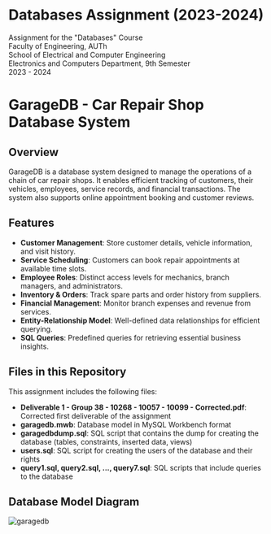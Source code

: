 # Databases Assignment (2023-2024)

Assignment for the "Databases" Course\
Faculty of Engineering, AUTh\
School of Electrical and Computer Engineering\
Electronics and Computers Department, 9th Semester\
2023 - 2024

# GarageDB - Car Repair Shop Database System

## Overview
GarageDB is a database system designed to manage the operations of a chain of car repair shops. It enables efficient tracking of customers, their vehicles, employees, service records, and financial transactions. The system also supports online appointment booking and customer reviews.

## Features
- **Customer Management**: Store customer details, vehicle information, and visit history.
- **Service Scheduling**: Customers can book repair appointments at available time slots.
- **Employee Roles**: Distinct access levels for mechanics, branch managers, and administrators.
- **Inventory & Orders**: Track spare parts and order history from suppliers.
- **Financial Management**: Monitor branch expenses and revenue from services.
- **Entity-Relationship Model**: Well-defined data relationships for efficient querying.
- **SQL Queries**: Predefined queries for retrieving essential business insights.


## Files in this Repository
This assignment includes the following files:
- **Deliverable 1 - Group 38 - 10268 - 10057 - 10099 - Corrected.pdf**: Corrected first deliverable of the assignment
- **garagedb.mwb**: Database model in MySQL Workbench format
- **garagedbdump.sql**: SQL script that contains the dump for creating the database (tables, constraints, inserted data, views)
- **users.sql**: SQL script for creating the users of the database and their rights
- **query1.sql, query2.sql, ..., query7.sql**: SQL scripts that include queries to the database

## Database Model Diagram
![garagedb](https://github.com/user-attachments/assets/68573a0a-8065-4dfb-a723-a15df853026f)
